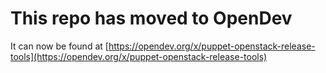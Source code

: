 # This repo has moved to OpenDev

It can now be found at [https://opendev.org/x/puppet-openstack-release-tools](https://opendev.org/x/puppet-openstack-release-tools)
